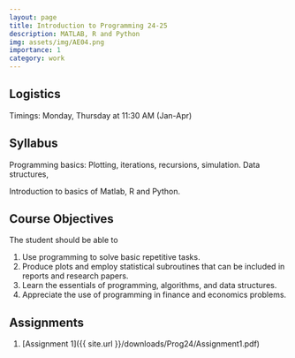 ```yaml
---
layout: page
title: Introduction to Programming 24-25
description: MATLAB, R and Python
img: assets/img/AE04.png
importance: 1
category: work
---
```

## Logistics 

Timings: Monday, Thursday at 11:30 AM (Jan-Apr)
## Syllabus

Programming basics: Plotting, iterations, recursions, simulation. Data structures, 

Introduction to basics of Matlab, R and Python.
## Course Objectives
The student should be able to
1) Use programming to solve basic repetitive tasks.
2) Produce plots and employ statistical subroutines that can be included in reports and research papers.
3) Learn the essentials of programming, algorithms, and data structures.
4) Appreciate the use of programming in finance and economics problems.

## Assignments
1. [Assignment 1]({{ site.url }}/downloads/Prog24/Assignment1.pdf)

